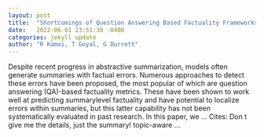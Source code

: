 ```yaml
---
layout: post
title:  "Shortcomings of Question Answering Based Factuality Frameworks for Error Localization"
date:   2022-06-01 23:51:30 -0400
categories: jekyll update
author: "R Kamoi, T Goyal, G Durrett"
---
```

Despite recent progress in abstractive summarization, models often generate summaries with factual errors. Numerous approaches to detect these errors have been proposed, the most popular of which are question answering (QA)-based factuality metrics. These have been shown to work well at predicting summarylevel factuality and have potential to localize errors within summaries, but this latter capability has not been systematically evaluated in past research. In this paper, we … Cites: ‪Don t give me the details, just the summary! topic-aware …‬